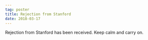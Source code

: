 ```yaml
---
tag: poster
title: Rejection from Stanford
date: 2018-03-17
---
```


Rejection from Stanford has been received. Keep calm and carry on.
